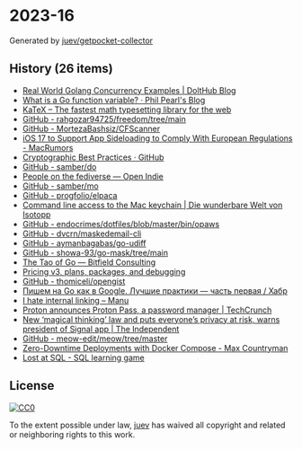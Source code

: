# 2023-16

Generated by [juev/getpocket-collector](https://github.com/juev/getpocket-collector)

## History (26 items)

- [Real World Golang Concurrency Examples | DoltHub Blog](https://www.dolthub.com/blog/2023-03-13-golang-concurrency-examples/)
- [What is a Go function variable? · Phil Pearl's Blog](https://philpearl.github.io/post/functionpointers/)
- [KaTeX – The fastest math typesetting library for the web](https://katex.org)
- [GitHub - rahgozar94725/freedom/tree/main](https://github.com/rahgozar94725/freedom/tree/main)
- [GitHub - MortezaBashsiz/CFScanner](https://github.com/MortezaBashsiz/CFScanner)
- [iOS 17 to Support App Sideloading to Comply With European Regulations - MacRumors](https://www.macrumors.com/2023/04/17/app-sideloading-support-coming-ios-17/)
- [Cryptographic Best Practices · GitHub](https://gist.github.com/atoponce/07d8d4c833873be2f68c34f9afc5a78a)
- [GitHub - samber/do](https://github.com/samber/do)
- [People on the fediverse — Open Indie](https://blog.erlend.sh/people-on-the-fediverse)
- [GitHub - samber/mo](https://github.com/samber/mo)
- [GitHub - progfolio/elpaca](https://github.com/progfolio/elpaca)
- [Command line access to the Mac keychain | Die wunderbare Welt von Isotopp](https://blog.koehntopp.info/2017/01/26/command-line-access-to-the-mac-keychain.html)
- [GitHub - endocrimes/dotfiles/blob/master/bin/opaws](https://github.com/endocrimes/dotfiles/blob/master/bin/opaws)
- [GitHub - dvcrn/maskedemail-cli](https://github.com/dvcrn/maskedemail-cli)
- [GitHub - aymanbagabas/go-udiff](https://github.com/aymanbagabas/go-udiff)
- [GitHub - showa-93/go-mask/tree/main](https://github.com/showa-93/go-mask/tree/main)
- [The Tao of Go — Bitfield Consulting](https://bitfieldconsulting.com/golang/tao-of-go)
- [Pricing v3, plans, packages, and debugging](https://tailscale.com/blog/pricing-v3)
- [GitHub - thomiceli/opengist](https://github.com/thomiceli/opengist)
- [Пишем на Go как в Google. Лучшие практики — часть первая / Хабр](https://habr.com/ru/companies/skillfactory/articles/729924/)
- [I hate internal linking – Manu](https://manuelmoreale.com/i-hate-internal-linking)
- [Proton announces Proton Pass, a password manager | TechCrunch](https://techcrunch.com/2023/04/20/proton-announces-proton-pass-a-password-manager/)
- [New ‘magical thinking’ law and puts everyone’s privacy at risk, warns president of Signal app | The Independent](https://www.independent.co.uk/tech/uk-online-safety-bill-signal-whatsapp-privacy-encryption-b2324483.html)
- [GitHub - meow-edit/meow/tree/master](https://github.com/meow-edit/meow/tree/master)
- [Zero-Downtime Deployments with Docker Compose - Max Countryman](https://www.maxcountryman.com/articles/zero-downtime-deployments-with-docker-compose)
- [Lost at SQL - SQL learning game](https://lost-at-sql.therobinlord.com)

## License

[![CC0](https://mirrors.creativecommons.org/presskit/buttons/88x31/svg/cc-zero.svg)](https://creativecommons.org/publicdomain/zero/1.0/)

To the extent possible under law, [juev](https://github.com/juev) has waived all copyright and related or neighboring rights to this work.
